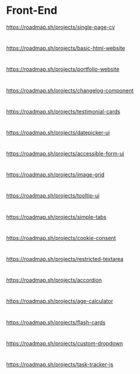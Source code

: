 # Front-End
https://roadmap.sh/projects/single-page-cv
#
https://roadmap.sh/projects/basic-html-website
#
https://roadmap.sh/projects/portfolio-website
#
https://roadmap.sh/projects/changelog-component
#
https://roadmap.sh/projects/testimonial-cards
#
https://roadmap.sh/projects/datepicker-ui
#
https://roadmap.sh/projects/accessible-form-ui
#
https://roadmap.sh/projects/image-grid
#
https://roadmap.sh/projects/tooltip-ui
#
https://roadmap.sh/projects/simple-tabs
#
https://roadmap.sh/projects/cookie-consent
#
https://roadmap.sh/projects/restricted-textarea
#
https://roadmap.sh/projects/accordion
#
https://roadmap.sh/projects/age-calculator
#
https://roadmap.sh/projects/flash-cards
#
https://roadmap.sh/projects/custom-dropdown
#
https://roadmap.sh/projects/task-tracker-js
